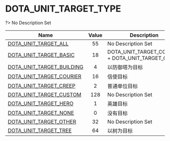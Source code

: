 # DOTA_UNIT_TARGET_TYPE
?> No Description Set

Name|Value|Description|Client
--|:--:|--|:--:
[DOTA_UNIT_TARGET_ALL](Constants/DOTA_UNIT_TARGET_TYPE/DOTA_UNIT_TARGET_ALL)|55|No Description Set|✔
[DOTA_UNIT_TARGET_BASIC](Constants/DOTA_UNIT_TARGET_TYPE/DOTA_UNIT_TARGET_BASIC)|18|DOTA_UNIT_TARGET_COURIER + DOTA_UNIT_TARGET_CREEP|✔
[DOTA_UNIT_TARGET_BUILDING](Constants/DOTA_UNIT_TARGET_TYPE/DOTA_UNIT_TARGET_BUILDING)|4|以防御塔为目标|✔
[DOTA_UNIT_TARGET_COURIER](Constants/DOTA_UNIT_TARGET_TYPE/DOTA_UNIT_TARGET_COURIER)|16|信使目标|✔
[DOTA_UNIT_TARGET_CREEP](Constants/DOTA_UNIT_TARGET_TYPE/DOTA_UNIT_TARGET_CREEP)|2|普通单位目标|✔
[DOTA_UNIT_TARGET_CUSTOM](Constants/DOTA_UNIT_TARGET_TYPE/DOTA_UNIT_TARGET_CUSTOM)|128|No Description Set|✔
[DOTA_UNIT_TARGET_HERO](Constants/DOTA_UNIT_TARGET_TYPE/DOTA_UNIT_TARGET_HERO)|1|英雄目标|✔
[DOTA_UNIT_TARGET_NONE](Constants/DOTA_UNIT_TARGET_TYPE/DOTA_UNIT_TARGET_NONE)|0|没有目标|✔
[DOTA_UNIT_TARGET_OTHER](Constants/DOTA_UNIT_TARGET_TYPE/DOTA_UNIT_TARGET_OTHER)|32|No Description Set|✔
[DOTA_UNIT_TARGET_TREE](Constants/DOTA_UNIT_TARGET_TYPE/DOTA_UNIT_TARGET_TREE)|64|以树为目标|✔
